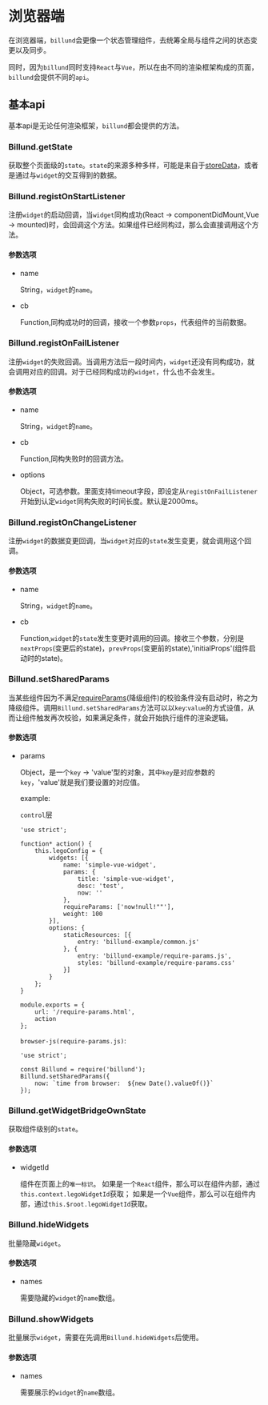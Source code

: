 # 浏览器端

在浏览器端，`billund`会更像一个状态管理组件，去统筹全局与组件之间的状态变更以及同步。

同时，因为`billund`同时支持`React`与`Vue`，所以在由不同的渲染框架构成的页面，`billund`会提供不同的`api`。

## 基本api

基本api是无论任何渲染框架，`billund`都会提供的方法。

### Billund.getState

获取整个页面级的`state`。`state`的来源多种多样，可能是来自于[storeData](/chapter2/page.html)，或者是通过与`widget`的交互得到的数据。

### Billund.registOnStartListener

注册`widget`的启动回调，当`widget`同构成功(React -> componentDidMount,Vue -> mounted)时，会回调这个方法。如果组件已经同构过，那么会直接调用这个方法。

#### 参数选项

- name

	String，`widget`的`name`。

- cb

	Function,同构成功时的回调，接收一个参数`props`，代表组件的当前数据。

### Billund.registOnFailListener

注册`widget`的失败回调。当调用方法后一段时间内，`widget`还没有同构成功，就会调用对应的回调。对于已经同构成功的`widget`，什么也不会发生。

#### 参数选项

- name 

	String，`widget`的`name`。

- cb

	Function,同构失败时的回调方法。

- options

	Object，可选参数。里面支持timeout字段，即设定从`registOnFailListener`开始到认定`widget`同构失败的时间长度。默认是2000ms。

### Billund.registOnChangeListener

注册`widget`的数据变更回调，当`widget`对应的`state`发生变更，就会调用这个回调。

#### 参数选项

- name 

	String，`widget`的`name`。

- cb

	Function,`widget`的`state`发生变更时调用的回调。接收三个参数，分别是`nextProps`(变更后的state)，`prevProps`(变更前的state),'initialProps'(组件启动时的state)。

### Billund.setSharedParams

当某些组件因为不满足[requireParams](/chapter2/page.html)(降级组件)的校验条件没有启动时，称之为降级组件。调用`Billund.setSharedParams`方法可以以`key`:`value`的方式设值，从而让组件触发再次校验，如果满足条件，就会开始执行组件的渲染逻辑。

#### 参数选项

- params

	Object，是一个`key` -> 'value'型的对象，其中`key`是对应参数的`key`，'value'就是我们要设置的对应值。

	example:

	`control`层

	```
	'use strict';

	function* action() {
    	this.legoConfig = {
        	widgets: [{
            	name: 'simple-vue-widget',
            	params: {
                	title: 'simple-vue-widget',
                	desc: 'test',
                	now: ''
            	},
            	requireParams: ['now!null!""'],
            	weight: 100
        	}],
        	options: {
            	staticResources: [{
                	entry: 'billund-example/common.js'
            	}, {
                	entry: 'billund-example/require-params.js',
                	styles: 'billund-example/require-params.css'
            	}]
        	}
    	};
	}

	module.exports = {
    	url: '/require-params.html',
    	action
	};
	```

	`browser-js(require-params.js)`:

	```
	'use strict';

	const Billund = require('billund');
	Billund.setSharedParams({
    	now: `time from browser:  ${new Date().valueOf()}`
	});
	```

### Billund.getWidgetBridgeOwnState

获取组件级别的`state`。

#### 参数选项

- widgetId

	组件在页面上的`唯一标识`。
	如果是一个`React`组件，那么可以在组件内部，通过`this.context.legoWidgetId`获取；
	如果是一个`Vue`组件，那么可以在组件内部，通过`this.$root.legoWidgetId`获取。

### Billund.hideWidgets

批量隐藏`widget`。

#### 参数选项

- names

	需要隐藏的`widget`的`name`数组。

### Billund.showWidgets

批量展示`widget`，需要在先调用`Billund.hideWidgets`后使用。

#### 参数选项

- names

	需要展示的`widget`的`name`数组。